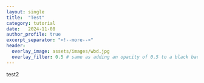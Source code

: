 ```yaml
---
layout: single
title:  "Test"
category: tutorial
date:   2024-11-08
author_profile: true
excerpt_separator: "<!--more-->"
header:
  overlay_image: assets/images/wbd.jpg
  overlay_filter: 0.5 # same as adding an opacity of 0.5 to a black background
---
```




test2
